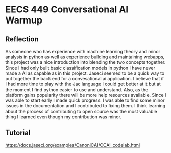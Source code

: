 # EECS 449 Conversational AI Warmup

## Reflection

As someone who has experience with machine learning theory and minor analysis in python as well as experience building and maintaining webapps, this project was a nice introduction into blending the two concepts together. Since I had only built basic classification models in python I have never made a AI as capable as in this project. Jaseci seemed to be a quick way to put together the back end for a convesational ai application. I believe that if I had more time to play with the Jac language I could get better at it but at the moment I find python easier to use and understand. Also, as the platform gains popularity there will be more help resources available. Since I was able to start early I made quick progress. I was able to find some minor issues in the documentation and I contributed to fixing them. I think learning about the process of contributing to open source was the most valuable thing I learned even though my contribution was minor.

## Tutorial

https://docs.jaseci.org/examples/CanoniCAI/CCAI_codelab.html